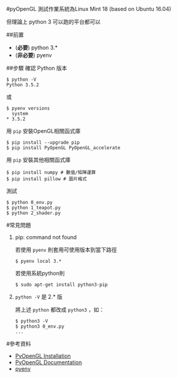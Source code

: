 #pyOpenGL
測試作業系統為Linux Mint 18 (based on Ubuntu 16.04)

但理論上 python 3 可以跑的平台都可以

##前置
- (**必要**) python 3.*
- (**非必要**) pyenv

##步驟
確認 Python 版本
```
$ python -V
Python 3.5.2
```
或
```
$ pyenv versions
  system
* 3.5.2
```

用 `pip` 安裝OpenGL相關函式庫
```
$ pip install --upgrade pip
$ pip install PyOpenGL PyOpenGL_accelerate
```

用 `pip` 安裝其他相關函式庫
```
$ pip install numpy # 數值/矩陣運算
$ pip install pillow # 圖片格式
```

測試
```
$ python 0_env.py
$ python 1_teapot.py
$ python 2_shader.py
```

#常見問題
1. pip: command not found

    若使用 `pyenv` 則套用可使用版本到當下路徑
    ```
    $ pyenv local 3.*
    ```
    若使用系統python則
    ```
    $ sudo apt-get install python3-pip
    ```
2. `python -V` 是 2.* 版

    將上述 `python` 都改成 `python3` ，如：
    ```
    $ python3 -V
    $ python3 0_env.py
    ...
    ```

#參考資料
- [PyOpenGL Installation](http://pyopengl.sourceforge.net/documentation/installation.html)
- [PyOpenGL Documentation](http://pyopengl.sourceforge.net/documentation/index.html)
- [pyenv](https://github.com/yyuu/pyenv)
